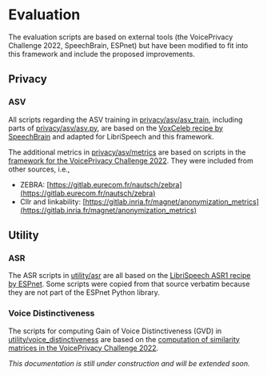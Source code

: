 # Evaluation
The evaluation scripts are based on external tools (the VoicePrivacy Challenge 2022, SpeechBrain, ESPnet) but have 
been modified to fit into this framework and include the proposed improvements.

## Privacy

### ASV
All scripts regarding the ASV training in [privacy/asv/asv_train](privacy/asv/asv_train), including parts of [privacy/asv/asv.py](privacy/asv/asv.py), are based on the 
[VoxCeleb recipe by SpeechBrain](https://github.com/speechbrain/speechbrain/tree/develop/recipes/VoxCeleb) and adapted for LibriSpeech and this 
framework. 

The additional metrics in [privacy/asv/metrics](privacy/asv/metrics) are based on scripts in the [framework for the VoicePrivacy Challenge 2022](https://github.com/Voice-Privacy-Challenge/Voice-Privacy-Challenge-2022). They were included from other 
sources, i.e.,
* ZEBRA: [https://gitlab.eurecom.fr/nautsch/zebra](https://gitlab.eurecom.fr/nautsch/zebra)
* Cllr and linkability: [https://gitlab.inria.fr/magnet/anonymization_metrics](https://gitlab.inria.fr/magnet/anonymization_metrics)


## Utility

### ASR
The ASR scripts in [utility/asr](utility/asr) are all based on the [LibriSpeech ASR1 recipe by ESPnet](https://github.com/espnet/espnet/tree/master/egs2/librispeech/asr1). Some scripts were copied from that source 
verbatim because they are not part of the ESPnet Python library. 

### Voice Distinctiveness
The scripts for computing Gain of Voice Distinctiveness (GVD) in [utility/voice_distinctiveness](utility/voice_distinctiveness) are based on the [computation of similarity matrices in the VoicePrivacy Challenge 2022](https://github.com/Voice-Privacy-Challenge/Voice-Privacy-Challenge-2022/tree/master/baseline/local/similarity_matrices).

*This documentation is still under construction and will be extended soon.*